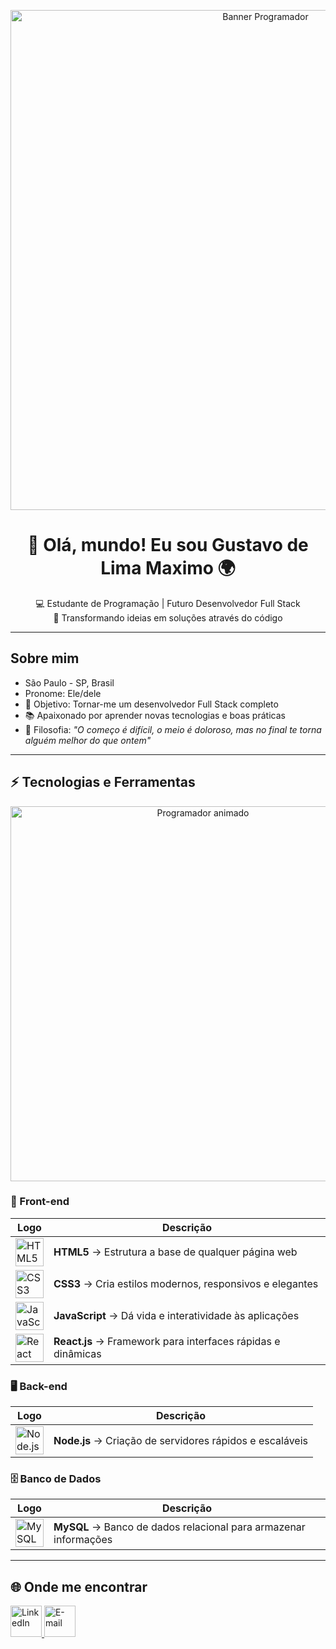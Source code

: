 
<p align="center">
  <img src="https://raw.githubusercontent.com/gustavolmx/gustavolmx/main/assets/banner-coding-dark.gif" width="800" alt="Banner Programador">
</p>

<h1 align="center">👋 Olá, mundo! Eu sou <strong>Gustavo de Lima Maximo</strong> 🌍</h1>

<p align="center">
  💻 Estudante de Programação | Futuro Desenvolvedor Full Stack <br>
  🚀 Transformando ideias em soluções através do código
</p>

---

##  Sobre mim
-  São Paulo - SP, Brasil  
-  Pronome: Ele/dele  
- 🎯 Objetivo: Tornar-me um desenvolvedor Full Stack completo  
- 📚 Apaixonado por aprender novas tecnologias e boas práticas  
- 🌱 Filosofia: *"O começo é difícil, o meio é doloroso, mas no final te torna alguém melhor do que ontem"*  

---

## ⚡ Tecnologias e Ferramentas

<p align="center">
  <img src="https://raw.githubusercontent.com/gustavolmx/gustavolmx/main/assets/dev-coding.gif" width="600" alt="Programador animado">
</p>

### 🎨 Front-end  
<div align="center">

| Logo | Descrição |
|------|-----------|
| <img src="https://skillicons.dev/icons?i=html" width="45" alt="HTML5"> | **HTML5** → Estrutura a base de qualquer página web |
| <img src="https://skillicons.dev/icons?i=css" width="45" alt="CSS3"> | **CSS3** → Cria estilos modernos, responsivos e elegantes |
| <img src="https://skillicons.dev/icons?i=js" width="45" alt="JavaScript"> | **JavaScript** → Dá vida e interatividade às aplicações |
| <img src="https://skillicons.dev/icons?i=react" width="45" alt="React"> | **React.js** → Framework para interfaces rápidas e dinâmicas |

</div>

### 🖥️ Back-end  
<div align="center">

| Logo | Descrição |
|------|-----------|
| <img src="https://skillicons.dev/icons?i=nodejs" width="45" alt="Node.js"> | **Node.js** → Criação de servidores rápidos e escaláveis |

</div>

### 🗄️ Banco de Dados  
<div align="center">

| Logo | Descrição |
|------|-----------|
| <img src="https://skillicons.dev/icons?i=mysql" width="45" alt="MySQL"> | **MySQL** → Banco de dados relacional para armazenar informações |

</div>

---

## 🌐 Onde me encontrar
<p align="left">
  <a href="https://www.linkedin.com/in/gustavo-de-lima-máximo-19635 2317" target="_blank">
    <img src="https://skillicons.dev/icons?i=linkedin" width="50" alt="LinkedIn">
  </a>
  <a href="mailto:maximogustavo47@gmail.com">
    <img src="https://skillicons.dev/icons?i=gmail" width="50" alt="E-mail">
  </a>
</p